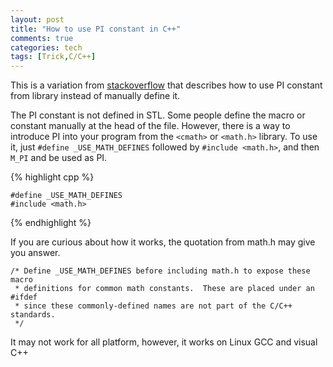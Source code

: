 ```yaml
---
layout: post
title: "How to use PI constant in C++"
comments: true
categories: tech
tags: [Trick,C/C++]
---
```


This is a variation from
[stackoverflow](http://stackoverflow.com/questions/1727881/how-to-use-the-pi-constant-in-c)
that describes how to use PI constant from library instead of manually
define it.

The PI constant is not defined in STL. Some people define the macro or
constant manually at the head of the file. However, there is a way to
introduce PI into your program from the `<cmath>` or `<math.h>` library. To
use it, just `#define _USE_MATH_DEFINES` followed by `#include <math.h>`,
and then `M_PI` and be used as PI.

{% highlight cpp %}

    #define _USE_MATH_DEFINES
    #include <math.h>

{% endhighlight %}

If you are curious about how it works, the quotation from math.h may give
you answer.

    /* Define _USE_MATH_DEFINES before including math.h to expose these macro
     * definitions for common math constants.  These are placed under an #ifdef
     * since these commonly-defined names are not part of the C/C++ standards.
     */

It may not work for all platform, however, it works on Linux GCC and visual
C++
